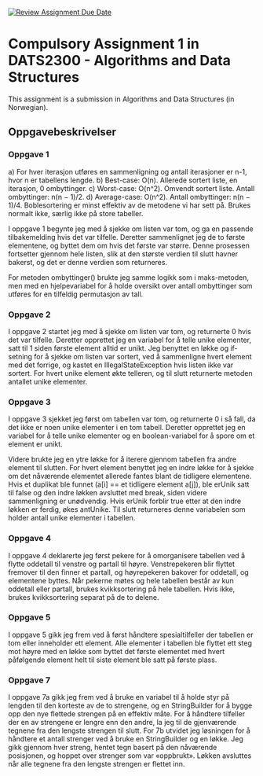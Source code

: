 [![Review Assignment Due Date](https://classroom.github.com/assets/deadline-readme-button-22041afd0340ce965d47ae6ef1cefeee28c7c493a6346c4f15d667ab976d596c.svg)](https://classroom.github.com/a/VjzRkYWj)
# Compulsory Assignment 1 in DATS2300 - Algorithms and Data Structures

This assignment is a submission in Algorithms and Data Structures (in Norwegian).

## Oppgavebeskrivelser
### Oppgave 1
a) For hver iterasjon utføres en sammenligning og antall iterasjoner er n-1, hvor n er tabellens lengde. 
b) Best-case: O(n). Allerede sortert liste, en iterasjon, 0 ombyttinger.
c) Worst-case: O(n^2). Omvendt sortert liste. Antall ombyttinger: n(n − 1)/2.
d) Average-case: O(n^2). Antall ombyttinger: n(n − 1)/4.
Boblesortering er minst effektiv av de metodene vi har sett på. Brukes normalt ikke, særlig ikke på store tabeller.

I oppgave 1 begynte jeg med å sjekke om listen var tom, og ga en passende tilbakemelding hvis det var tilfelle. 
Deretter sammenlignet jeg de to første elementene, og byttet dem om hvis det første var større. Denne prosessen 
fortsetter gjennom hele listen, slik at den største verdien til slutt havner bakerst, og det er denne verdien som returneres.

For metoden ombyttinger() brukte jeg samme logikk som i maks-metoden, men med en hjelpevariabel for å holde 
oversikt over antall ombyttinger som utføres for en tilfeldig permutasjon av tall.
 
### Oppgave 2
I oppgave 2 startet jeg med å sjekke om listen var tom, og returnerte 0 hvis det var tilfelle. 
Deretter opprettet jeg en variabel for å telle unike elementer, satt til 1 siden første element alltid er unikt.
Jeg benyttet en løkke og if-setning for å sjekke om  listen var sortert, ved å sammenligne hvert element med 
det forrige, og kastet en IllegalStateException hvis listen ikke var sortert. For hvert unike element økte telleren, 
og til slutt returnerte metoden antallet unike elementer.

### Oppgave 3
I oppgave 3 sjekket jeg først om tabellen var tom, og returnerte 0 i så fall, da det ikke er noen unike elementer i en tom tabell.
Deretter opprettet jeg en variabel for å telle unike elementer og en boolean-variabel for å spore om et element er unikt.

Videre brukte jeg en ytre løkke for å iterere gjennom tabellen fra andre element til slutten. For hvert element benyttet 
jeg en indre løkke for å sjekke om det nåværende elementet allerede fantes blant de tidligere elementene. 
Hvis et duplikat ble funnet (a[i] == et tidligere element a[j]), ble erUnik satt til false og den indre 
løkken avsluttet med break, siden videre sammenligning er unødvendig.
Hvis erUnik forblir true etter at den indre løkken er ferdig, økes antUnike. Til slutt returneres denne variabelen
som holder antall unike elementer i tabellen.

### Oppgave 4
I oppgave 4 deklarerte jeg først pekere for å omorganisere tabellen ved å flytte oddetall til venstre og partall til høyre.
Venstrepekeren blir flyttet fremover til den finner et partall, og høyrepekeren bakover for oddetall, og elementene byttes.
Når pekerne møtes og hele tabellen består av kun oddetall eller partall, brukes kvikksortering på hele tabellen.
Hvis ikke, brukes kvikksortering separat på de to delene.

### Oppgave 5
I oppgave 5 gikk jeg frem ved å først håndtere spesialtilfeller der tabellen er tom eller inneholder ett element.
Alle elementer i tabellen ble flyttet ett steg mot høyre med en løkke som byttet det første elementet med hvert 
påfølgende element helt til siste element ble satt på første plass.

### Oppgave 7
I oppgave 7a gikk jeg frem ved å bruke en variabel til å holde styr på lengden til den korteste av de to strengene, 
og en StringBuilder for å bygge opp den nye flettede strengen på en effektiv måte. For å håndtere tilfeller der en 
av strengene er lengre enn den andre, la jeg til de gjenværende tegnene fra den lengste strengen til slutt. 
For 7b utvidet jeg løsningen for å håndtere et antall strenger ved å bruke en StringBuilder og en løkke. 
Jeg gikk gjennom hver streng, hentet tegn basert på den nåværende posisjonen, og hoppet over strenger som var «oppbrukt». 
Løkken avsluttes når alle tegnene fra den lengste strengen er flettet inn.
